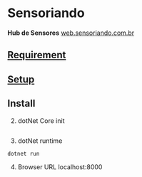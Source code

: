 # Sensoriando
**Hub de Sensores**
[web.sensoriando.com.br](http://web.sensoriando.com.br)

## [Requirement](doc/requirement.md)

## [Setup](doc/setup.md)

## Install

2. dotNet Core init
```console
```

3. dotNet runtime
```console
dotnet run
```

4. Browser URL
localhost:8000



